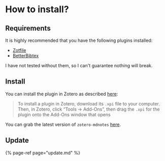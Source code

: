 # How to install?

## Requirements

It is highly recommended that you have the following plugins installed:

* [Zotfile](http://zotfile.com/)
* [BetterBibtex](https://retorque.re/zotero-better-bibtex/)

I have not tested without them, so I can't guarantee nothing will break.

## Install

You can install the plugin in Zotero as described [here](https://www.zotero.org/support/plugins):

> To install a plugin in Zotero, download its `.xpi` file to your computer. Then, in Zotero, click “Tools → Add-Ons”, then drag the `.xpi` for the plugin onto the Add-Ons window that opens

You can grab the latest version of `zotero-mdnotes` [here](https://github.com/argenos/zotero-mdnotes/releases/latest).

## Update

{% page-ref page="update.md" %}
